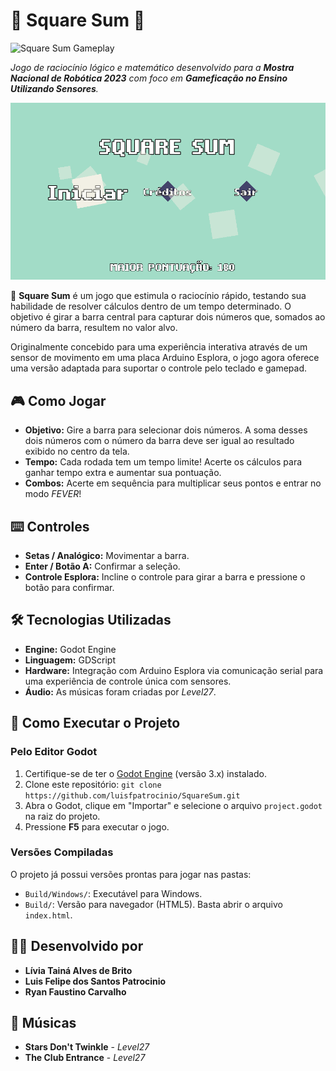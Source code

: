 # 🔷 Square Sum 🔷

![Square Sum Gameplay](https://raw.githubusercontent.com/luisfpatrocinio/SquareSum/main/assets/gameplay.gif)

_Jogo de raciocínio lógico e matemático desenvolvido para a **Mostra Nacional de Robótica 2023** com foco em **Gameficação no Ensino Utilizando Sensores**._

![Screenshot 01](screenshots/ss01.png)

🔶 **Square Sum** é um jogo que estimula o raciocínio rápido, testando sua habilidade de resolver cálculos dentro de um tempo determinado. O objetivo é girar a barra central para capturar dois números que, somados ao número da barra, resultem no valor alvo.

Originalmente concebido para uma experiência interativa através de um sensor de movimento em uma placa Arduino Esplora, o jogo agora oferece uma versão adaptada para suportar o controle pelo teclado e gamepad.

## 🎮 Como Jogar

- **Objetivo:** Gire a barra para selecionar dois números. A soma desses dois números com o número da barra deve ser igual ao resultado exibido no centro da tela.
- **Tempo:** Cada rodada tem um tempo limite! Acerte os cálculos para ganhar tempo extra e aumentar sua pontuação.
- **Combos:** Acerte em sequência para multiplicar seus pontos e entrar no modo _FEVER_!

## ⌨️ Controles

- **Setas / Analógico:** Movimentar a barra.
- **Enter / Botão A:** Confirmar a seleção.
- **Controle Esplora:** Incline o controle para girar a barra e pressione o botão para confirmar.

## 🛠️ Tecnologias Utilizadas

- **Engine:** Godot Engine
- **Linguagem:** GDScript
- **Hardware:** Integração com Arduino Esplora via comunicação serial para uma experiência de controle única com sensores.
- **Áudio:** As músicas foram criadas por _Level27_.

## 🚀 Como Executar o Projeto

### Pelo Editor Godot

1.  Certifique-se de ter o [Godot Engine](https://godotengine.org/) (versão 3.x) instalado.
2.  Clone este repositório: `git clone https://github.com/luisfpatrocinio/SquareSum.git`
3.  Abra o Godot, clique em "Importar" e selecione o arquivo `project.godot` na raiz do projeto.
4.  Pressione **F5** para executar o jogo.

### Versões Compiladas

O projeto já possui versões prontas para jogar nas pastas:

- `Build/Windows/`: Executável para Windows.
- `Build/`: Versão para navegador (HTML5). Basta abrir o arquivo `index.html`.

## 🧑‍💻 Desenvolvido por

- **Lívia Tainá Alves de Brito**
- **Luis Felipe dos Santos Patrocinio**
- **Ryan Faustino Carvalho**

## 🎵 Músicas

- **Stars Don't Twinkle** - _Level27_
- **The Club Entrance** - _Level27_

